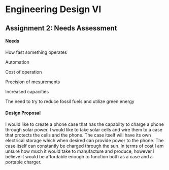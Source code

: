 # Engineering Design VI
 

## Assignment 2: Needs Assessment
#### Needs
How fast something operates

Automation

Cost of operation

Precision of mesurements

Increased capacities

The need to try to reduce fossil fuels and utilize green energy

#### Design Proposal
I would like to create a phone case that has the capabilty to charge a phone through solar power.  I would like to take solar cells and wire them to a case that protects the cells and the phone.  The case itself will have its own electrical storage which when desired can provide power to the phone.  The case itself can constantly be charged through the sun.  In terms of cost I am unsure how much it would take to manufacture and produce, however I believe it would be affordable enough to function both as a case and a portable charger.
